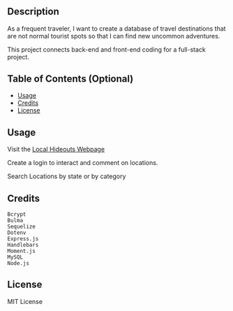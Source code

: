 # <Local Hideouts>

## Description

As a frequent traveler, I want to create a database of travel destinations that are not normal tourist spots so that I can find new uncommon adventures.

This project connects back-end and front-end coding for a full-stack project.

## Table of Contents (Optional)

- [Usage](#usage)
- [Credits](#credits)
- [License](#license)


## Usage

Visit the [Local Hideouts Webpage](https://agile-sea-67012-2c99d38be70e.herokuapp.com/)

Create a login to interact and comment on locations.

Search Locations by state or by category

## Credits
    Bcrypt
    Bulma
    Sequelize
    Dotenv
    Express.js
    Handlebars
    Moment.js
    MySQL
    Node.js


## License

MIT License

